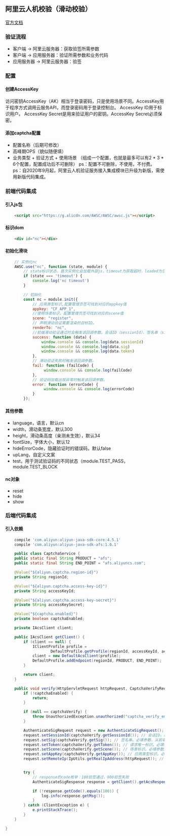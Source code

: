 ## 阿里云人机校验（滑动校验）
[官方文档](https://help.aliyun.com/document_detail/121893.html?spm=5176.2020520162.0.dexternal.73285fb0WkhLIZ)

### 验证流程
- 客户端 -> 阿里云服务器：获取验签所需参数
- 客户端 -> 应用服务器：验证所需参数和业务代码
- 应用服务器 -> 阿里云服务器：验签

### 配置
#### 创建AccessKey
访问密钥AccessKey（AK）相当于登录密码，只是使用场景不同。AccessKey用于程序方式调用云服务API，而登录密码用于登录控制台。
AccessKey ID用于标识用户。
AccessKey Secret是用来验证用户的密钥。AccessKey Secret必须保密。

#### 添加captcha配置
- 配置名称（后期可修改）
- 高峰期OPS（貌似随便填）
- 业务类型 + 验证方式 + 使用场景 （组成一个配置，也就是最多可以有2 * 3 * 6个配置，配置成功后不可删除）
ps：配置不可删除，不使用，不付费。
ps：自2020年9月起，阿里云人机验证服务接入集成模块已升级为新版，需使用新版代码集成。


### 前端代码集成
#### 引入js包
```html
    <script src="https://g.alicdn.com/AWSC/AWSC/awsc.js"></script>
```

#### 标识dom
```html
    <div id="nc"></div>
```
#### 初始化滑块
```js
    // 实例化nc
    AWSC.use("nc", function (state, module) {
        // state标识状态，首次实例化会加载外部js，timeout为获取超时，loaded为已加载
        if (state === 'timeout') {
            console.log('nc timeout')
        }

        // 初始化
        const nc = module.init({
            // 应用类型标识,配置管理页签可找到对应的appkey值
            appkey: "CF_APP_1",
            //使用场景标识，配置管理页签可找到对应的scene值
            scene: "register",
            // 声明滑动验证需要渲染的目标ID。
            renderTo: "nc",
            //前端滑动验证通过时会触发该回调参数。会话ID（sessionId）、签名串（sig）、请求唯一标识（token）需随业务请求一同发送至端验签
            success: function (data) {
                window.console && console.log(data.sessionId)
                window.console && console.log(data.sig)
                window.console && console.log(data.token)
            },
            // 滑动验证失败时触发该回调参数。
            fail: function (failCode) {
                 window.console && console.log(failCode)
            },
            // 验证码加载出现异常时触发该回调参数。
            error: function (errorCode) {
                 window.console && console.log(errorCode)
            }
        });

```
#### 其他参数
- language，语言，默认cn
- width，滑动条宽度，默认300
- height，滑动条高度（亲测未生效），默认34
- fontSize，字体大小，默认12
- hideErrorCode，隐藏验证时的错误码，默认false
- upLang，自定义文案
- test，用于测试验证码的不同状态（module.TEST_PASS，module.TEST_BLOCK

#### nc对象
- reset
- hide
- show

### 后端代码集成
#### 引入依赖
```gradle
    compile 'com.aliyun:aliyun-java-sdk-core:4.5.1'
    compile 'com.aliyun:aliyun-java-sdk-afs:1.0.1'
```

```java
    public class CaptchaService {
    public static final String PRODUCT = "afs";
    public static final String END_POINT = "afs.aliyuncs.com";

    @Value("${aliyun.captcha.region-id}")
    private String regionId;

    @Value("${aliyun.captcha.access-key-id}")
    private String accessKeyId;

    @Value("${aliyun.captcha.access-key-secret}")
    private String accessKeySecret;

    @Value("${captcha.enabled}")
    private boolean captchaEnabled;

    private IAcsClient client;

    public IAcsClient getClient() {
        if (client == null) {
            IClientProfile profile =
                    DefaultProfile.getProfile(regionId, accessKeyId, accessKeySecret);
            client = new DefaultAcsClient(profile);
            DefaultProfile.addEndpoint(regionId, PRODUCT, END_POINT);
        }

        return client;
    }

    public void verify(HttpServletRequest httpRequest, CaptchaVerifyRequest captchaVerify) {
        if (!captchaEnabled) {
            return;
        }

        if (null == captchaVerify) {
            throw UnauthorizedException.unauthorized("captcha_verify_empty");
        }

        AuthenticateSigRequest request = new AuthenticateSigRequest();
        request.setSessionId(captchaVerify.getSessionId()); // 会话ID。必填参数，从前端获取，不可更改。
        request.setSig(captchaVerify.getSig()); // 签名串。必填参数，从前端获取，不可更改。
        request.setToken(captchaVerify.getToken()); // 请求唯一标识。必填参数，从前端获取，不可更改。
        request.setScene(captchaVerify.getScene()); // 场景标识。必填参数，从前端获取，不可更改。
        request.setAppKey(captchaVerify.getAppKey()); // 应用类型标识。必填参数，后端填写。
        request.setRemoteIp(IpUtils.getRealIpAddress(httpRequest)); // 客户端IP。必填参数，后端填写。


        try {
            // response的code枚举：100验签通过，900验签失败
            AuthenticateSigResponse response = getClient().getAcsResponse(request);

            if (!response.getCode().equals(100)) {
                log.info(response.getMsg());
            }
        } catch (ClientException e) {
            e.printStackTrace();
        }
    }

}

```